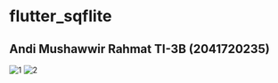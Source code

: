 # flutter_sqflite

## Andi Mushawwir Rahmat TI-3B (2041720235)
![1](https://user-images.githubusercontent.com/75873471/207037757-0ca4e4b5-ae4e-4bb0-a858-931592ce0431.png)
![2](https://user-images.githubusercontent.com/75873471/207037778-b999f9ad-4d16-4b91-bc15-09b5fad3a063.png)

